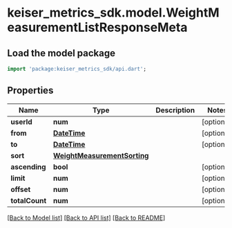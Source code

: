 # keiser_metrics_sdk.model.WeightMeasurementListResponseMeta

## Load the model package
```dart
import 'package:keiser_metrics_sdk/api.dart';
```

## Properties
Name | Type | Description | Notes
------------ | ------------- | ------------- | -------------
**userId** | **num** |  | [optional] 
**from** | [**DateTime**](DateTime.md) |  | [optional] 
**to** | [**DateTime**](DateTime.md) |  | [optional] 
**sort** | [**WeightMeasurementSorting**](WeightMeasurementSorting.md) |  | 
**ascending** | **bool** |  | [optional] 
**limit** | **num** |  | [optional] 
**offset** | **num** |  | [optional] 
**totalCount** | **num** |  | [optional] 

[[Back to Model list]](../README.md#documentation-for-models) [[Back to API list]](../README.md#documentation-for-api-endpoints) [[Back to README]](../README.md)



